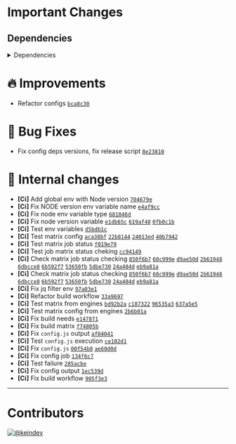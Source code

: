# Important Changes

## Dependencies

<details>
<summary>Dependencies</summary>

- Bumped **[standard-shared-config](https://www.npmjs.com/package/standard-shared-config/v/4.0.3)** from `3.0.3` to `4.0.3`

</details>

# :fire: Improvements

- Refactor configs [`bca8c30`](https://github.com/tagproject/ts-package-shared-config/commit/bca8c3039a4b5c49d8f570c990ba1c358644849d)

# :bug: Bug Fixes

- Fix config deps versions, fix release script [`8e23810`](https://github.com/tagproject/ts-package-shared-config/commit/8e23810eee88cb15244b60a723a11799a59bba42)

# :memo: Internal changes

- **[Ci]** Add global env with Node version [`704679e`](https://github.com/tagproject/ts-package-shared-config/commit/704679ea6c9fc3f274029e43bf4b368657a974ac)
- **[Ci]** Fix NODE version env variable name [`e4af9cc`](https://github.com/tagproject/ts-package-shared-config/commit/e4af9cc3a6216c2a4a98908a216e492fc6124bff)
- **[Ci]** Fix node env variable type [`681046d`](https://github.com/tagproject/ts-package-shared-config/commit/681046d0f08d93d249f0cfa838c6b9f47aa18313)
- **[Ci]** Fix node version variable [`e1db65c`](https://github.com/tagproject/ts-package-shared-config/commit/e1db65cf5c2cbaa7cecad00c45d06b228bc80d16) [`619af48`](https://github.com/tagproject/ts-package-shared-config/commit/619af48b8bf568dc859cc06c407694b16a10dc3b) [`0fb0c1b`](https://github.com/tagproject/ts-package-shared-config/commit/0fb0c1badb4546a63951cc0bf7ad8c7ac62b22fb)
- **[Ci]** Test env variables [`d5bdb1c`](https://github.com/tagproject/ts-package-shared-config/commit/d5bdb1cb53182f84f8b54b45278fa23381cbaff1)
- **[Ci]** Test matrix config [`aca38bf`](https://github.com/tagproject/ts-package-shared-config/commit/aca38bfbccde600c3536b1f11e706e76b3be1800) [`22b8144`](https://github.com/tagproject/ts-package-shared-config/commit/22b814487ec9c0d2d40f2468ed83985f4c0c96da) [`24013ed`](https://github.com/tagproject/ts-package-shared-config/commit/24013eda1cd8ca4ac3c901843c268042d0f7f562) [`40b7942`](https://github.com/tagproject/ts-package-shared-config/commit/40b79423ebc019b0d80026dc8ce294fc9149d41e)
- **[Ci]** Test matrix job status [`f019e79`](https://github.com/tagproject/ts-package-shared-config/commit/f019e79eeb8851e9698e586457c8afaebb31d33a)
- **[Ci]** Test job matrix status cheking [`cc94149`](https://github.com/tagproject/ts-package-shared-config/commit/cc94149c8c3d7f5735015d0030566ce9580954c3)
- **[Ci]** Check matrix job status checking [`850f6b7`](https://github.com/tagproject/ts-package-shared-config/commit/850f6b7dd197afc541afcfe7cd14a6f8e69488f0) [`60c999e`](https://github.com/tagproject/ts-package-shared-config/commit/60c999e542761a02d63e31d2cb7c5534c0d0942f) [`d9ae50d`](https://github.com/tagproject/ts-package-shared-config/commit/d9ae50dc371f8a0b3135c647990ecddae05316f8) [`2b61948`](https://github.com/tagproject/ts-package-shared-config/commit/2b61948fff770a0173b110ee09dcd00dc629c482) [`6dbcce8`](https://github.com/tagproject/ts-package-shared-config/commit/6dbcce8fbd097ef11c0c979cddebcbbf894d31f4) [`6b592f7`](https://github.com/tagproject/ts-package-shared-config/commit/6b592f7f607472b531b52f212f568825e6a83ef2) [`53650fb`](https://github.com/tagproject/ts-package-shared-config/commit/53650fb88e1fbd7664d333a986d6d989ebbaa314) [`5dbe730`](https://github.com/tagproject/ts-package-shared-config/commit/5dbe7301121f0df2a094e22d6d14e88e942afc17) [`24a484d`](https://github.com/tagproject/ts-package-shared-config/commit/24a484dacd3220ed447d2036bec202d1ab9bc9f3) [`eb9a81a`](https://github.com/tagproject/ts-package-shared-config/commit/eb9a81a15a641d182169f2f557c016e3b4370cf6)
- **[Ci]** Check matrix job status checking [`850f6b7`](https://github.com/tagproject/ts-package-shared-config/commit/850f6b7dd197afc541afcfe7cd14a6f8e69488f0) [`60c999e`](https://github.com/tagproject/ts-package-shared-config/commit/60c999e542761a02d63e31d2cb7c5534c0d0942f) [`d9ae50d`](https://github.com/tagproject/ts-package-shared-config/commit/d9ae50dc371f8a0b3135c647990ecddae05316f8) [`2b61948`](https://github.com/tagproject/ts-package-shared-config/commit/2b61948fff770a0173b110ee09dcd00dc629c482) [`6dbcce8`](https://github.com/tagproject/ts-package-shared-config/commit/6dbcce8fbd097ef11c0c979cddebcbbf894d31f4) [`6b592f7`](https://github.com/tagproject/ts-package-shared-config/commit/6b592f7f607472b531b52f212f568825e6a83ef2) [`53650fb`](https://github.com/tagproject/ts-package-shared-config/commit/53650fb88e1fbd7664d333a986d6d989ebbaa314) [`5dbe730`](https://github.com/tagproject/ts-package-shared-config/commit/5dbe7301121f0df2a094e22d6d14e88e942afc17) [`24a484d`](https://github.com/tagproject/ts-package-shared-config/commit/24a484dacd3220ed447d2036bec202d1ab9bc9f3) [`eb9a81a`](https://github.com/tagproject/ts-package-shared-config/commit/eb9a81a15a641d182169f2f557c016e3b4370cf6)
- **[Ci]** Fix jq filter env [`97a03e1`](https://github.com/tagproject/ts-package-shared-config/commit/97a03e13e8ba76e64d56793874aded25c922f9e4)
- **[Ci]** Refactor build workflow [`33a9697`](https://github.com/tagproject/ts-package-shared-config/commit/33a969760d8d1c58c16b8cebe5e8ed2dfb42e2c2)
- **[Ci]** Test matrix from engines [`bd92b2a`](https://github.com/tagproject/ts-package-shared-config/commit/bd92b2a87944db7003e1879c2b3bb448c3fdf652) [`c187322`](https://github.com/tagproject/ts-package-shared-config/commit/c187322d9ef3c59d04e44ba3b7d8a1f00357076f) [`96535a3`](https://github.com/tagproject/ts-package-shared-config/commit/96535a3d384c685e66232218644a9917d5e0b3c1) [`637a5e5`](https://github.com/tagproject/ts-package-shared-config/commit/637a5e5991926e6d775b92227f1753b23bd5726f)
- **[Ci]** Test matrix config from engines [`2b6b01a`](https://github.com/tagproject/ts-package-shared-config/commit/2b6b01ad71efd5fc9ce3210d8a217eac74d2f4cd)
- **[Ci]** Fix build needs [`e147871`](https://github.com/tagproject/ts-package-shared-config/commit/e147871f835fd0cd0b9726d67acff10220f7675c)
- **[Ci]** Fix build matrix [`f74805b`](https://github.com/tagproject/ts-package-shared-config/commit/f74805b8a13ef54a1825a73a13334e22748097b9)
- **[Ci]** Fix `config.js` output [`af04041`](https://github.com/tagproject/ts-package-shared-config/commit/af0404101eff5132e9698b7b37c5f7d862113193)
- **[Ci]** Test `config.js` execution [`ce102d1`](https://github.com/tagproject/ts-package-shared-config/commit/ce102d13f118fc8706c24dc1b711ad3bb612d388)
- **[Ci]** Fix `config.js` [`00f54b0`](https://github.com/tagproject/ts-package-shared-config/commit/00f54b0057cfc12862ddaacbd6cf901d4058108b) [`ae60d0d`](https://github.com/tagproject/ts-package-shared-config/commit/ae60d0dbec37d0846ed63b5dbe3fad39811fcd15)
- **[Ci]** Fix config job [`134f6c7`](https://github.com/tagproject/ts-package-shared-config/commit/134f6c75a6ad2be73849d6f239474752c2c7d7a5)
- **[Ci]** Test failure [`285acbe`](https://github.com/tagproject/ts-package-shared-config/commit/285acbe817d8ced9d5f0eecac17061055cd3e252)
- **[Ci]** Fix config output [`1ec539d`](https://github.com/tagproject/ts-package-shared-config/commit/1ec539d5a3e9541487dcea083f0f93aa7c85f798)
- **[Ci]** Fix build workflow [`905f3e3`](https://github.com/tagproject/ts-package-shared-config/commit/905f3e377bee78a4c6ae8189708e2a19568f91d1)

---

# Contributors

[![@keindev](https://avatars.githubusercontent.com/u/4527292?v=4&s=40)](https://github.com/keindev)
